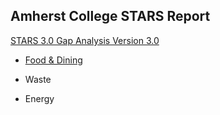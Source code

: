 ## Amherst College STARS Report

[STARS 3.0 Gap Analysis Version 3.0](https://docs.google.com/spreadsheets/d/1zp--w52vh_2SSjQgQn23ZAFhZWTVGRDMG7lYnz1tBUw/edit#gid=445850208)

* [Food & Dining ](https://github.com/eyzhang24/foodsystems)

* Waste

* Energy